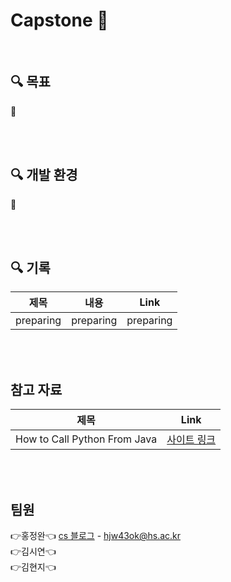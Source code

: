 # Capstone 🚩

<br>

## 🔍 목표

🔹 


<br><br>

## 🔍 개발 환경

🔹 

<br><br>

## 🔍 기록


|제목|내용|Link|
|------|---|---|
|preparing|preparing|preparing|


<br><br>

## 참고 자료

|제목|Link|
|------|---|
|How to Call Python From Java|[사이트 링크](https://www.baeldung.com/java-working-with-python)|


<br><br>
## 팀원

👉홍정완👈 [cs 블로그](https://velog.io/@daydream) - hjw43ok@hs.ac.kr<br>
👉김시연👈 <br>
👉김현지👈 <br>


